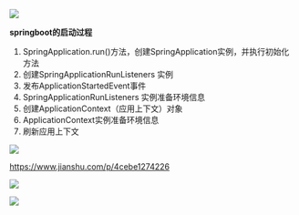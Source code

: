 ![](https://youpaiyun.zongqilive.cn/image/20210227162401.png)

**springboot的启动过程**

1. SpringApplication.run()方法，创建SpringApplication实例，并执行初始化方法
2. 创建SpringApplicationRunListeners 实例
3. 发布ApplicationStartedEvent事件
4. SpringApplicationRunListeners 实例准备环境信息
5. 创建ApplicationContext（应用上下文）对象
6. ApplicationContext实例准备环境信息
7. 刷新应用上下文

![](https://youpaiyun.zongqilive.cn/image/20210227163058.png)

https://www.jianshu.com/p/4cebe1274226



![](https://youpaiyun.zongqilive.cn/image/20210227162441.png)

![](https://youpaiyun.zongqilive.cn/image/20210314192709.png)




